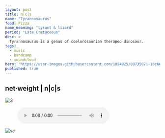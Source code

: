 ```yaml
---
layout: post
title: n|c|s
name: "Tyrannosaurus"
food: Pizza
name_meaning: "tyrant & lizard"
period: "Late Cretaceous"
desc: >
  Tyrannosaurus is a genus of coelurosaurian theropod dinosaur.
tags:
  - music
  - bandcamp
  - soundcloud
hero: 'https://user-images.githubusercontent.com/1854925/89735071-10c66180-da8a-11ea-8cf0-60f9febd4df5.png'
published: true
---
```

## net·weight | n|c|s
![3](https://user-images.githubusercontent.com/1854925/89745238-bd313380-dadc-11ea-8081-8657e4b38dbc.gif)

<figure>
    <audio
        controls
        src="/uploads/audio/01_Integration.m4a">Yah browser<code>is</code> balls.
    </audio>
</figure>

![sc](https://www.jmzx.uk/uploads/sc.png)
